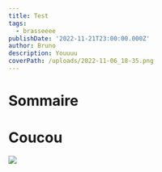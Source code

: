 ```yaml
---
title: Test
tags:
  - brasseeee
publishDate: '2022-11-21T23:00:00.000Z'
author: Bruno
description: Youuuu
coverPath: /uploads/2022-11-06_18-35.png
---
```


# Sommaire

# Coucou

![](/uploads/2022-06-30_10-06_1.png)

